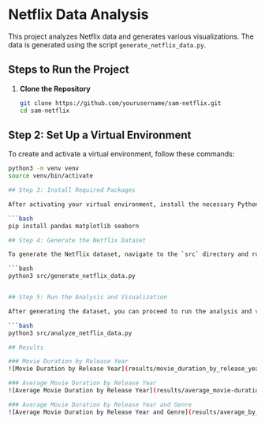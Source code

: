 # Netflix Data Analysis

This project analyzes Netflix data and generates various visualizations. The data is generated using the script `generate_netflix_data.py`.

## Steps to Run the Project

1. **Clone the Repository**
   ```bash
   git clone https://github.com/yourusername/sam-netflix.git
   cd sam-netflix

## Step 2: Set Up a Virtual Environment

To create and activate a virtual environment, follow these commands:

```bash
python3 -m venv venv
source venv/bin/activate

## Step 3: Install Required Packages

After activating your virtual environment, install the necessary Python packages by running:

```bash
pip install pandas matplotlib seaborn

## Step 4: Generate the Netflix Dataset

To generate the Netflix dataset, navigate to the `src` directory and run the `generate_netflix_data.py` script:

```bash
python3 src/generate_netflix_data.py


## Step 5: Run the Analysis and Visualization

After generating the dataset, you can proceed to run the analysis and visualization script. Ensure you are in the root directory of the project, and then execute:

```bash
python3 src/analyze_netflix_data.py

## Results

### Movie Duration by Release Year
![Movie Duration by Release Year](results/movie_duration_by_release_year.png)

### Average Movie Duration by Release Year
![Average Movie Duration by Release Year](results/average_movie-duration_by_release_year.png)

### Average Movie Duration by Release Year and Genre
![Average Movie Duration by Release Year and Genre](results/average_by_release_year_and_genre.png)
